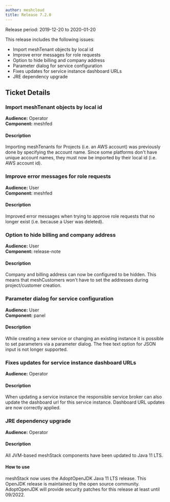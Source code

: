 ```yaml
---
author: meshcloud
title: Release 7.2.0
---
```


Release period: 2019-12-20 to 2020-01-20

This release includes the following issues:
* Import meshTenant objects by local id
* Improve error messages for role requests
* Option to hide billing and company address
* Parameter dialog for service configuration
* Fixes updates for service instance dashboard URLs
* JRE dependency upgrade
<!--truncate-->

## Ticket Details
### Import meshTenant objects by local id
**Audience:** Operator<br>**Component:** meshfed


#### Description
Importing meshTenants for Projects (i.e. an AWS account) was previously done by specifying the account name. Since some platforms don't have unique account names, they must now be imported by their local id (i.e. AWS account id).

### Improve error messages for role requests
**Audience:** User<br>**Component:** meshfed


#### Description
Improved error messages when trying to approve role requests that no longer exist (i.e. because a User was deleted).

### Option to hide billing and company address
**Audience:** User<br>**Component:** release-note


#### Description
Company and billing address can now be configured to be hidden. This means that meshCustomers won't have to set the addresses during project/customer creation.

### Parameter dialog for service configuration
**Audience:** User<br>**Component:** panel


#### Description
While creating a new service or changing an existing instance it is possible to set parameters via a parameter dialog. The free text option for JSON input is not longer supported.

### Fixes updates for service instance dashboard URLs
**Audience:** Operator<br>

#### Description
When updating a service instance the responsible service broker can also update the dashboard url for this service instance. Dashboard URL updates are now correctly applied.

### JRE dependency upgrade
**Audience:** Operator<br>

#### Description
All JVM-based meshStack components have been updated to Java 11 LTS.

#### How to use
meshStack now uses the AdoptOpenJDK Java 11 LTS release. This OpenJDK release is maintained by the open source community.
AdoptOpenJDK will provide security patches for this release at least until 09/2022.


